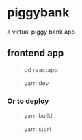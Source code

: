 # piggybank
a virtual piggy bank app

## frontend app
> cd reactapp

> yarn dev

### Or to deploy
> yarn build

> yarn start


